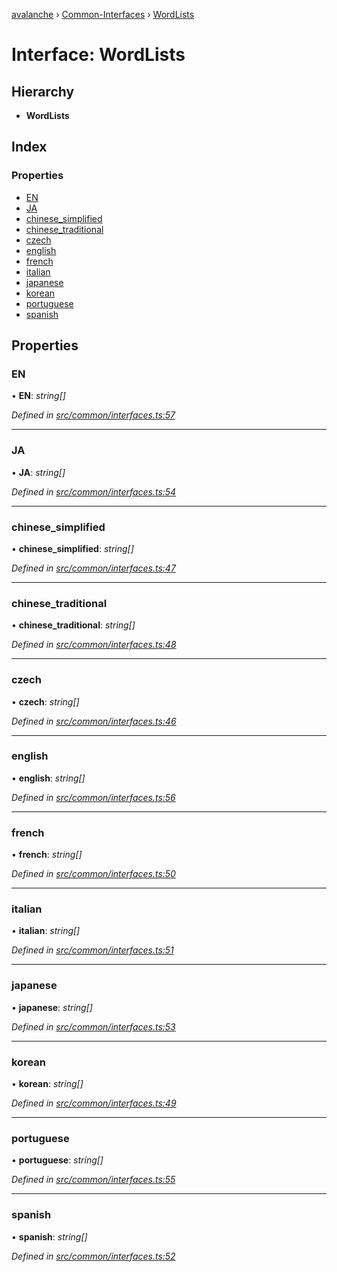 [avalanche](../README.md) › [Common-Interfaces](../modules/common_interfaces.md) › [WordLists](common_interfaces.wordlists.md)

# Interface: WordLists

## Hierarchy

* **WordLists**

## Index

### Properties

* [EN](common_interfaces.wordlists.md#en)
* [JA](common_interfaces.wordlists.md#ja)
* [chinese_simplified](common_interfaces.wordlists.md#chinese_simplified)
* [chinese_traditional](common_interfaces.wordlists.md#chinese_traditional)
* [czech](common_interfaces.wordlists.md#czech)
* [english](common_interfaces.wordlists.md#english)
* [french](common_interfaces.wordlists.md#french)
* [italian](common_interfaces.wordlists.md#italian)
* [japanese](common_interfaces.wordlists.md#japanese)
* [korean](common_interfaces.wordlists.md#korean)
* [portuguese](common_interfaces.wordlists.md#portuguese)
* [spanish](common_interfaces.wordlists.md#spanish)

## Properties

###  EN

• **EN**: *string[]*

*Defined in [src/common/interfaces.ts:57](https://github.com/ava-labs/avalanchejs/blob/82de5d8/src/common/interfaces.ts#L57)*

___

###  JA

• **JA**: *string[]*

*Defined in [src/common/interfaces.ts:54](https://github.com/ava-labs/avalanchejs/blob/82de5d8/src/common/interfaces.ts#L54)*

___

###  chinese_simplified

• **chinese_simplified**: *string[]*

*Defined in [src/common/interfaces.ts:47](https://github.com/ava-labs/avalanchejs/blob/82de5d8/src/common/interfaces.ts#L47)*

___

###  chinese_traditional

• **chinese_traditional**: *string[]*

*Defined in [src/common/interfaces.ts:48](https://github.com/ava-labs/avalanchejs/blob/82de5d8/src/common/interfaces.ts#L48)*

___

###  czech

• **czech**: *string[]*

*Defined in [src/common/interfaces.ts:46](https://github.com/ava-labs/avalanchejs/blob/82de5d8/src/common/interfaces.ts#L46)*

___

###  english

• **english**: *string[]*

*Defined in [src/common/interfaces.ts:56](https://github.com/ava-labs/avalanchejs/blob/82de5d8/src/common/interfaces.ts#L56)*

___

###  french

• **french**: *string[]*

*Defined in [src/common/interfaces.ts:50](https://github.com/ava-labs/avalanchejs/blob/82de5d8/src/common/interfaces.ts#L50)*

___

###  italian

• **italian**: *string[]*

*Defined in [src/common/interfaces.ts:51](https://github.com/ava-labs/avalanchejs/blob/82de5d8/src/common/interfaces.ts#L51)*

___

###  japanese

• **japanese**: *string[]*

*Defined in [src/common/interfaces.ts:53](https://github.com/ava-labs/avalanchejs/blob/82de5d8/src/common/interfaces.ts#L53)*

___

###  korean

• **korean**: *string[]*

*Defined in [src/common/interfaces.ts:49](https://github.com/ava-labs/avalanchejs/blob/82de5d8/src/common/interfaces.ts#L49)*

___

###  portuguese

• **portuguese**: *string[]*

*Defined in [src/common/interfaces.ts:55](https://github.com/ava-labs/avalanchejs/blob/82de5d8/src/common/interfaces.ts#L55)*

___

###  spanish

• **spanish**: *string[]*

*Defined in [src/common/interfaces.ts:52](https://github.com/ava-labs/avalanchejs/blob/82de5d8/src/common/interfaces.ts#L52)*
